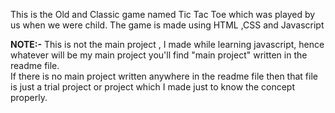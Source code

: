 This is the Old and Classic game named Tic Tac Toe which was played by us when we were child. The game is made using HTML ,CSS and Javascript
<br>
<p><b>NOTE:-</b> This is not the main project , I made while learning javascript, hence whatever will be my main project you'll find "main project" written in the readme file.<br>
If there is no main project written anywhere in the readme file then that file is just a trial project or project which I made just to know the concept properly.
